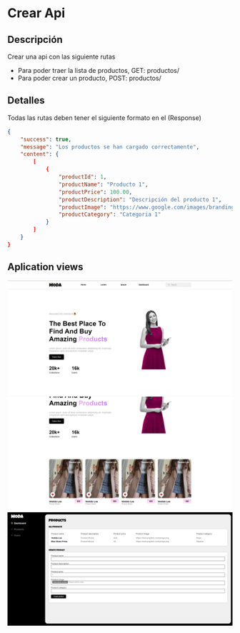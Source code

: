# Crear Api 

## Descripción

Crear una api con las siguiente rutas
- Para poder traer la lista de productos, GET: productos/
- Para poder crear un producto, POST: productos/

## Detalles

Todas las rutas deben tener el siguiente formato en el (Response)
```json
{
    "success": true,
    "message": "Los productos se han cargado correctamente",
    "content": {
        [
            {
                "productId": 1,
                "productName": "Producto 1",
                "productPrice": 100.00,
                "productDescription": "Descripción del producto 1",
                "productImage": "https://www.google.com/images/branding/googlelogo/2x/googlelogo_color_272x92dp.png",
                "productCategory": "Categoria 1"
            }
        ]
    }
}
```
## Aplication views
![Hero](https://github.com/12aptor/Codigo-Challenge/blob/main/public/first-page-ss.png)
![Products](https://github.com/12aptor/Codigo-Challenge/blob/main/public/second-page-ss.png)
![Admin](https://github.com/12aptor/Codigo-Challenge/blob/main/public/third-page-ss.png)
